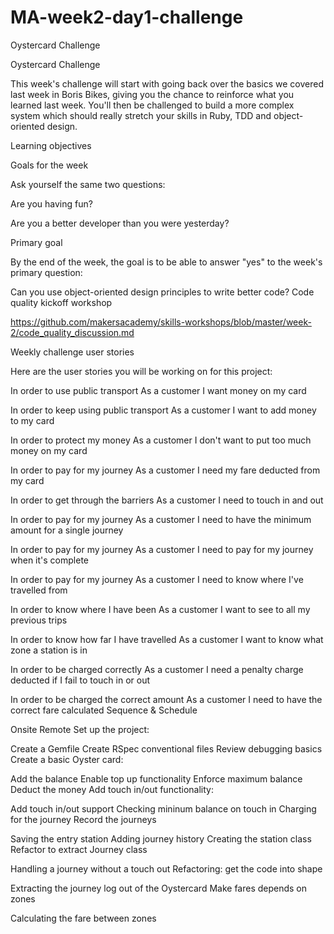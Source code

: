# MA-week2-day1-challenge
Oystercard Challenge


Oystercard Challenge

This week's challenge will start with going back over the basics we covered last week in Boris Bikes, giving you the chance to reinforce what you learned last week. You'll then be challenged to build a more complex system which should really stretch your skills in Ruby, TDD and object-oriented design.

Learning objectives

Goals for the week

Ask yourself the same two questions:

Are you having fun?

Are you a better developer than you were yesterday?

Primary goal

By the end of the week, the goal is to be able to answer "yes" to the week's primary question:

Can you use object-oriented design principles to write better code?
Code quality kickoff workshop

https://github.com/makersacademy/skills-workshops/blob/master/week-2/code_quality_discussion.md

Weekly challenge user stories

Here are the user stories you will be working on for this project:

In order to use public transport
As a customer
I want money on my card

In order to keep using public transport
As a customer
I want to add money to my card

In order to protect my money
As a customer
I don't want to put too much money on my card

In order to pay for my journey
As a customer
I need my fare deducted from my card

In order to get through the barriers
As a customer
I need to touch in and out

In order to pay for my journey
As a customer
I need to have the minimum amount for a single journey

In order to pay for my journey
As a customer
I need to pay for my journey when it's complete

In order to pay for my journey
As a customer
I need to know where I've travelled from

In order to know where I have been
As a customer
I want to see to all my previous trips

In order to know how far I have travelled
As a customer
I want to know what zone a station is in

In order to be charged correctly
As a customer
I need a penalty charge deducted if I fail to touch in or out

In order to be charged the correct amount
As a customer
I need to have the correct fare calculated
Sequence & Schedule

Onsite
Remote
Set up the project:

Create a Gemfile
Create RSpec conventional files
Review debugging basics
Create a basic Oyster card:

Add the balance
Enable top up functionality
Enforce maximum balance
Deduct the money
Add touch in/out functionality:

Add touch in/out support
Checking mininum balance on touch in
Charging for the journey
Record the journeys

Saving the entry station
Adding journey history
Creating the station class
Refactor to extract Journey class

Handling a journey without a touch out
Refactoring: get the code into shape

Extracting the journey log out of the Oystercard
Make fares depends on zones

Calculating the fare between zones
